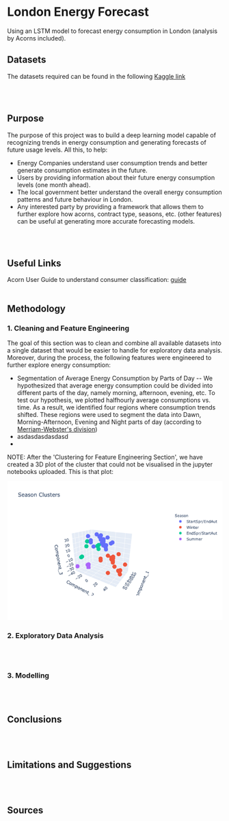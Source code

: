 # London Energy Forecast

Using an LSTM model to forecast energy consumption in London (analysis by Acorns included).

## Datasets

The datasets required can be found in the following [Kaggle link](https://www.kaggle.com/jeanmidev/smart-meters-in-london)

<br /><br />


## Purpose

The purpose of this project was to build a deep learning model capable of recognizing trends in energy consumption and generating forecasts of future usage levels. All this, to help:

* Energy Companies understand user consumption trends and better generate consumption estimates in the future.
* Users by providing information about their future energy consumption levels (one month ahead). 
* The local government better understand the overall energy consumption patterns and future behaviour in London. 
* Any interested party by providing a framework that allows them to further explore how acorns, contract type, seasons, etc. (other features) can be useful at generating more accurate forecasting models. 

<br /><br />

 
## Useful Links 

Acorn User Guide to understand consumer classification: [guide](https://acorn.caci.co.uk/downloads/Acorn-User-guide.pdf)
<br /><br />

## Methodology

### 1. Cleaning and Feature Engineering

The goal of this section was to clean and combine all available datasets into a single dataset that would be easier to handle for exploratory data analysis. Moreover, during the process, the following features were engineered to further explore energy consumption:

* Segmentation of Average Energy Consumption by Parts of Day -- We hypothesized that average energy consumption could be divided into different parts of the day, namely morning, afternoon, evening, etc. To test our hypothesis, we plotted halfhourly average consumptions vs. time. As a result, we identified four regions where consumption trends shifted. These regions were used to segment the data into Dawn, Morning-Afternoon, Evening and Night parts of day (according to [Merriam-Webster's division](https://www.learnersdictionary.com/qa/parts-of-the-day-early-morning-late-morning-etc))
* asdasdasdasdasd
*


NOTE: After the 'Clustering for Feature Engineering Section', we have created a 3D plot of the cluster that could not be visualised in the jupyter notebooks uploaded. This is that plot:

![3D Clustering Plot](https://github.com/nicolasrosal98/London-Energy-Forecast/blob/master/Images/newplot.png)



### 2. Exploratory Data Analysis

<br /><br />

### 3. Modelling

<br /><br />

## Conclusions

<br /><br />

## Limitations and Suggestions

<br /><br />

## Sources

<br /><br />

